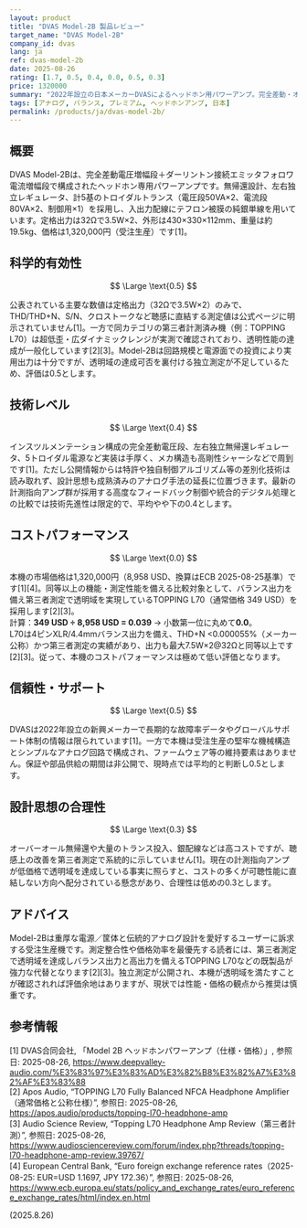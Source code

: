 ```yaml
---
layout: product
title: "DVAS Model-2B 製品レビュー"
target_name: "DVAS Model-2B"
company_id: dvas
lang: ja
ref: dvas-model-2b
date: 2025-08-26
rating: [1.7, 0.5, 0.4, 0.0, 0.5, 0.3]
price: 1320000
summary: "2022年設立の日本メーカーDVASによるヘッドホン用パワーアンプ。完全差動・オーバーオール無帰還構成、5基のトロイダルトランス電源とテフロン被覆の銀単線配線を特徴とする受注生産機です。"
tags: [アナログ, バランス, プレミアム, ヘッドホンアンプ, 日本]
permalink: /products/ja/dvas-model-2b/
---
```

## 概要

DVAS Model-2Bは、完全差動電圧増幅段＋ダーリントン接続エミッタフォロワ電流増幅段で構成されたヘッドホン専用パワーアンプです。無帰還設計、左右独立レギュレータ、計5基のトロイダルトランス（電圧段50VA×2、電流段80VA×2、制御用×1）を採用し、入出力配線にテフロン被膜の純銀単線を用いています。定格出力は32Ωで3.5W×2、外形は430×330×112mm、重量は約19.5kg、価格は1,320,000円（受注生産）です[1]。

## 科学的有効性

$$ \Large \text{0.5} $$

公表されている主要な数値は定格出力（32Ωで3.5W×2）のみで、THD/THD+N、S/N、クロストークなど聴感に直結する測定値は公式ページに明示されていません[1]。一方で同カテゴリの第三者計測済み機（例：TOPPING L70）は超低歪・広ダイナミックレンジが実測で確認されており、透明性能の達成が一般化しています[2][3]。Model-2Bは回路規模と電源面での投資により実用出力は十分ですが、透明域の達成可否を裏付ける独立測定が不足しているため、評価は0.5とします。

## 技術レベル

$$ \Large \text{0.4} $$

インスツルメンテーション構成の完全差動電圧段、左右独立無帰還レギュレータ、5トロイダル電源など実装は手厚く、メカ構造も高剛性シャーシなどで周到です[1]。ただし公開情報からは特許や独自制御アルゴリズム等の差別化技術は読み取れず、設計思想も成熟済みのアナログ手法の延長に位置づきます。最新の計測指向アンプ群が採用する高度なフィードバック制御や統合的デジタル処理との比較では技術先進性は限定的で、平均やや下の0.4とします。

## コストパフォーマンス

$$ \Large \text{0.0} $$

本機の市場価格は1,320,000円（8,958 USD、換算はECB 2025-08-25基準）です[1][4]。同等以上の機能・測定性能を備える比較対象として、バランス出力を備え第三者測定で透明域を実現しているTOPPING L70（通常価格 349 USD）を採用します[2][3]。  
計算：**349 USD ÷ 8,958 USD = 0.039** → 小数第一位に丸めて**0.0**。  
L70は4ピンXLR/4.4mmバランス出力を備え、THD+N <0.000055%（メーカー公称）かつ第三者測定の実績があり、出力も最大7.5W×2@32Ωと同等以上です[2][3]。従って、本機のコストパフォーマンスは極めて低い評価となります。

## 信頼性・サポート

$$ \Large \text{0.5} $$

DVASは2022年設立の新興メーカーで長期的な故障率データやグローバルサポート体制の情報は限られています[1]。一方で本機は受注生産の堅牢な機械構造とシンプルなアナログ回路で構成され、ファームウェア等の維持要素はありません。保証や部品供給の期間は非公開で、現時点では平均的と判断し0.5とします。

## 設計思想の合理性

$$ \Large \text{0.3} $$

オーバーオール無帰還や大量のトランス投入、銀配線などは高コストですが、聴感上の改善を第三者測定で系統的に示していません[1]。現在の計測指向アンプが低価格で透明域を達成している事実に照らすと、コストの多くが可聴性能に直結しない方向へ配分されている懸念があり、合理性は低めの0.3とします。

## アドバイス

Model-2Bは重厚な電源／筐体と伝統的アナログ設計を愛好するユーザーに訴求する受注生産機です。測定整合性や価格効率を最優先する読者には、第三者測定で透明域を達成しバランス出力と高出力を備えるTOPPING L70などの既製品が強力な代替となります[2][3]。独立測定が公開され、本機が透明域を満たすことが確認されれば評価余地はありますが、現状では性能・価格の観点から推奨は慎重です。

## 参考情報

[1] DVAS合同会社, 「Model 2B ヘッドホンパワーアンプ（仕様・価格）」, 参照日: 2025-08-26, https://www.deepvalley-audio.com/%E3%83%97%E3%83%AD%E3%82%B8%E3%82%A7%E3%82%AF%E3%83%88  
[2] Apos Audio, “TOPPING L70 Fully Balanced NFCA Headphone Amplifier（通常価格と公称仕様）”, 参照日: 2025-08-26, https://apos.audio/products/topping-l70-headphone-amp  
[3] Audio Science Review, “Topping L70 Headphone Amp Review（第三者計測）”, 参照日: 2025-08-26, https://www.audiosciencereview.com/forum/index.php?threads/topping-l70-headphone-amp-review.39767/  
[4] European Central Bank, “Euro foreign exchange reference rates（2025-08-25: EUR=USD 1.1697, JPY 172.36）”, 参照日: 2025-08-26, https://www.ecb.europa.eu/stats/policy_and_exchange_rates/euro_reference_exchange_rates/html/index.en.html

(2025.8.26)

